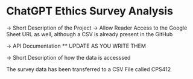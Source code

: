 # ChatGPT Ethics Survey Analysis

-> Short Description of the Project
-> Allow Reader Access to the Google Sheet URL as well, although a CSV is already present in the GitHub

-> API Documentation ** UPDATE AS YOU WRITE THEM

-> Short Description of how the data is accesssed

The survey data has been transferred to a CSV File called CPS412




